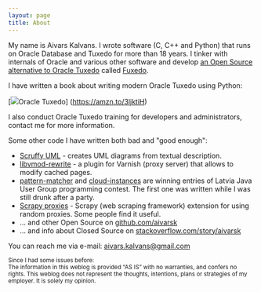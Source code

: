 ```yaml
---
layout: page
title: About
---
```


My name is Aivars Kalvans. I wrote software (C, C++ and Python) that runs on Oracle Database and Tuxedo for more than 18 years. I tinker with internals of Oracle and various other software and develop [an Open Source alternative to Oracle Tuxedo](https://github.com/fuxedo/fuxedo) called [Fuxedo](http://fuxedo.io).

I have written a book about writing modern Oracle Tuxedo using Python:

[<img src="https://ws-na.amazon-adsystem.com/widgets/q?_encoding=UTF8&MarketPlace=US&ASIN=180107058X&ServiceVersion=20070822&ID=AsinImage&WS=1&Format=_SL160_&tag=aivarsk-20">Oracle Tuxedo</a>]
 (https://amzn.to/3ljktiH)
 
I also conduct Oracle Tuxedo training for developers and administrators, contact me for more information.

Some other code I have written both bad and "good enough":

- [Scruffy UML](https://github.com/aivarsk/scruffy) - creates UML diagrams from textual description.
- [libvmod-rewrite](https://github.com/aivarsk/libvmod-rewrite) - a plugin for Varnish (proxy server) that allows to modify cached pages.
- [pattern-matcher](https://github.com/aivarsk/pattern-matcher) and [cloud-instances](https://github.com/aivarsk/cloud-instances) are winning entries of Latvia Java User Group programming contest. The first one was written while I was still drunk after a party.
- [Scrapy proxies](https://github.com/aivarsk/scrapy-proxies) - Scrapy (web scraping framework) extension for using random proxies. Some people find it useful.
- ... and other Open Source on [github.com/aivarsk](https://github.com/aivarsk)
- ... and info about Closed Source on [stackoverflow.com/story/aivarsk](https://stackoverflow.com/cv/aivarsk)

You can reach me via e-mail: [aivars.kalvans@gmail.com](mailto:aivars.kalvans@gmail.com)

<small>
Since I had some issues before:<br/>
The information in this weblog is provided “AS IS” with no warranties, and confers no rights.
This weblog does not represent the thoughts, intentions, plans or strategies of my employer. It is solely my opinion.</small>
